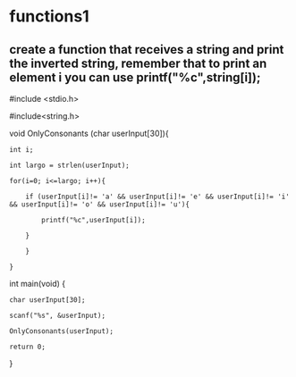 # functions1

## create a function that receives a string and print the inverted string, remember that to print an element i you can use printf("%c",string[i]); 

#include <stdio.h>

#include<string.h>


void OnlyConsonants (char userInput[30]){

	int i;
  
	int largo = strlen(userInput);
  
	for(i=0; i<=largo; i++){
  
		if (userInput[i]!= 'a' && userInput[i]!= 'e' && userInput[i]!= 'i' && userInput[i]!= 'o' && userInput[i]!= 'u'){
    
			printf("%c",userInput[i]);
      
		} 
    
		}
    
	}
  

int main(void) {

	char userInput[30];
  
	scanf("%s", &userInput);
  
	OnlyConsonants(userInput);
  
	return 0;
  
}
